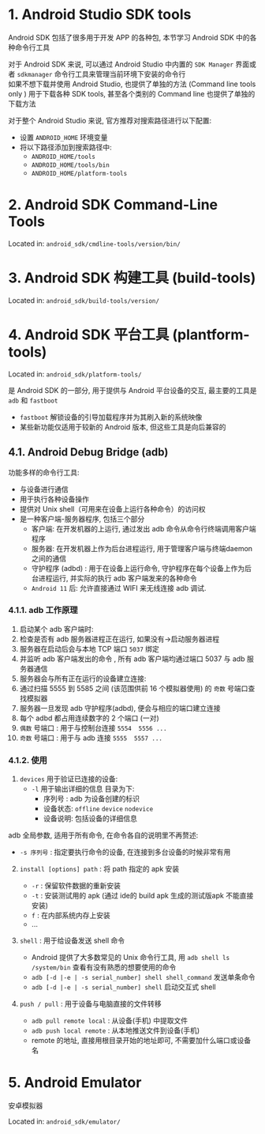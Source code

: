 # 1. Android Studio SDK tools

Android SDK 包括了很多用于开发 APP 的各种包, 本节学习 Android SDK 中的各种命令行工具  

对于 Android SDK 来说, 可以通过 Android Studio 中内置的 `SDK Manager` 界面或者 `sdkmanager` 命令行工具来管理当前环境下安装的命令行  
如果不想下载并使用 Android Studio, 也提供了单独的方法 (Command line tools only ) 用于下载各种 SDK tools, 甚至各个类别的 Command line 也提供了单独的下载方法


对于整个 Android Studio 来说, 官方推荐对搜索路径进行以下配置:
* 设置 `ANDROID_HOME` 环境变量
* 将以下路径添加到搜索路径中:
  * `ANDROID_HOME/tools`
  * `ANDROID_HOME/tools/bin`
  * `ANDROID_HOME/platform-tools`

# 2. Android SDK Command-Line Tools

Located in: `android_sdk/cmdline-tools/version/bin/`

# 3. Android SDK 构建工具 (build-tools)

Located in: `android_sdk/build-tools/version/`

# 4. Android SDK 平台工具 (plantform-tools)

Located in: `android_sdk/platform-tools/`

是 Android SDK 的一部分, 用于提供与 Android 平台设备的交互, 最主要的工具是 `adb` 和 `fastboot`
* `fastboot` 解锁设备的引导加载程序并为其刷入新的系统映像
* 某些新功能仅适用于较新的 Android 版本, 但这些工具是向后兼容的

## 4.1. Android Debug Bridge (adb)

功能多样的命令行工具:
* 与设备进行通信
* 用于执行各种设备操作
* 提供对 Unix shell（可用来在设备上运行各种命令）的访问权
* 是一种客户端-服务器程序, 包括三个部分
  * 客户端: 在开发机器的上运行, 通过发出 adb 命令从命令行终端调用客户端程序
  * 服务器: 在开发机器上作为后台进程运行,  用于管理客户端与终端daemon之间的通信
  * 守护程序 (adbd) : 用于在设备上运行命令, 守护程序在每个设备上作为后台进程运行, 并实际的执行 adb 客户端发来的各种命令
  * `Android 11` 后: 允许直接通过 WIFI 来无线连接 adb 调试. 


### 4.1.1. adb 工作原理

1. 启动某个 adb 客户端时:
  1. 检查是否有 adb 服务器进程正在运行, 如果没有->启动服务器进程
  2. 服务器在启动后会与本地 TCP 端口 `5037` 绑定
  3. 并监听 adb 客户端发出的命令 , 所有 adb 客户端均通过端口 5037 与 adb 服务器通信
2. 服务器会与所有正在运行的设备建立连接:
  1. 通过扫描 5555 到 5585 之间 (该范围供前 16 个模拟器使用) 的 `奇数` 号端口查找模拟器
  2. 服务器一旦发现 adb 守护程序(adbd), 便会与相应的端口建立连接
3. 每个 adbd 都占用连续数字的 2 个端口 (一对)
  1. `偶数` 号端口 : 用于与控制台连接    `5554  5556 ...`
  2. `奇数` 号端口 : 用于与 adb 连接    `5555  5557 ...`


### 4.1.2. 使用

1. `devices` 用于验证已连接的设备:
   * `-l` 用于输出详细的信息 目录为下:
      * 序列号 : adb 为设备创建的标识
      * 设备状态: `offline` `device` `nodevice`
      * 设备说明: 包括设备的详细信息


adb 全局参数, 适用于所有命令, 在命令各自的说明里不再赘述:
* `-s 序列号`       : 指定要执行命令的设备, 在连接到多台设备的时候非常有用


2. `install [options] path` : 将 path 指定的 apk 安装
   * `-r`   : 保留软件数据的重新安装
   * `-t`   : 安装测试用的 apk (通过 ide的 build apk 生成的测试版apk 不能直接安装)
   * `f`    : 在内部系统内存上安装
   * ...

3. `shell`  : 用于给设备发送 shell 命令
   * Android 提供了大多数常见的 Unix 命令行工具, 用 `adb shell ls /system/bin` 查看有没有熟悉的想要使用的命令
   * `adb [-d |-e | -s serial_number] shell shell_command` 发送单条命令
   * `adb [-d |-e | -s serial_number] shell` 启动交互式 shell

4. `push / pull`    : 用于设备与电脑直接的文件转移
   * `adb pull remote local` : 从设备(手机) 中提取文件
   * `adb push local remote` : 从本地推送文件到设备(手机)
   * remote 的地址, 直接用根目录开始的地址即可, 不需要加什么端口或设备名

# 5. Android Emulator

安卓模拟器

Located in: `android_sdk/emulator/`


